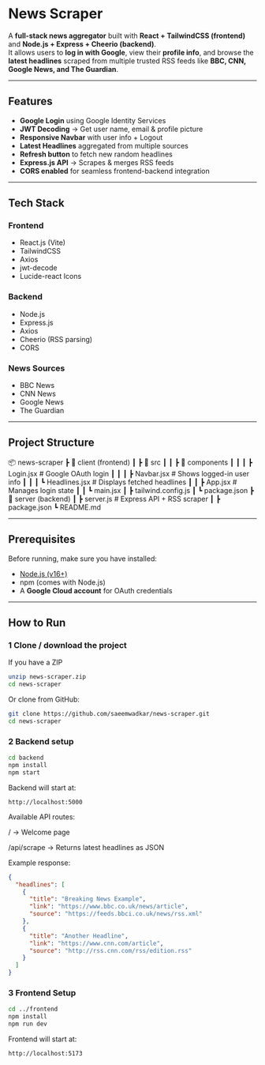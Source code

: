 #  News Scraper  

A **full-stack news aggregator** built with **React + TailwindCSS (frontend)** and **Node.js + Express + Cheerio (backend)**.  
It allows users to **log in with Google**, view their **profile info**, and browse the **latest headlines** scraped from multiple trusted RSS feeds like **BBC, CNN, Google News, and The Guardian**.  

---

## Features  

- **Google Login** using Google Identity Services  
- **JWT Decoding** → Get user name, email & profile picture  
- **Responsive Navbar** with user info + Logout  
- **Latest Headlines** aggregated from multiple sources  
- **Refresh button** to fetch new random headlines  
- **Express.js API** → Scrapes & merges RSS feeds  
- **CORS enabled** for seamless frontend-backend integration  

---

##  Tech Stack  

### **Frontend**  
- React.js (Vite)  
- TailwindCSS  
- Axios  
- jwt-decode  
- Lucide-react Icons  

### **Backend**  
- Node.js  
- Express.js  
- Axios  
- Cheerio (RSS parsing)  
- CORS  

### **News Sources**  
- BBC News  
- CNN News  
- Google News  
- The Guardian  

---

## Project Structure  
📦 news-scraper
┣ 📂 client (frontend)
┃ ┣ 📂 src
┃ ┃ ┣ 📂 components
┃ ┃ ┃ ┣ Login.jsx # Google OAuth login
┃ ┃ ┃ ┣ Navbar.jsx # Shows logged-in user info
┃ ┃ ┃ ┗ Headlines.jsx # Displays fetched headlines
┃ ┃ ┣ App.jsx # Manages login state
┃ ┃ ┗ main.jsx
┃ ┣ tailwind.config.js
┃ ┗ package.json
┣ 📂 server (backend)
┃ ┣ server.js # Express API + RSS scraper
┃ ┣ package.json
┗ README.md


---

##  Prerequisites  

Before running, make sure you have installed:  

- [Node.js (v16+)](https://nodejs.org/)  
- npm (comes with Node.js)  
- A **Google Cloud account** for OAuth credentials  

---

##  How to Run

### 1️ Clone / download the project
If you have a ZIP
```bash
unzip news-scraper.zip
cd news-scraper
```

Or clone from GitHub:
```bash
git clone https://github.com/saeemwadkar/news-scraper.git
cd news-scraper
```

### 2 Backend setup
```bash
cd backend
npm install
npm start
```
Backend will start at:
```arduino
http://localhost:5000
```
Available API routes:

/ → Welcome page

/api/scrape → Returns latest headlines as JSON

Example response:

```json
{
  "headlines": [
    {
      "title": "Breaking News Example",
      "link": "https://www.bbc.co.uk/news/article",
      "source": "https://feeds.bbci.co.uk/news/rss.xml"
    },
    {
      "title": "Another Headline",
      "link": "https://www.cnn.com/article",
      "source": "http://rss.cnn.com/rss/edition.rss"
    }
  ]
}
```

### 3 Frontend Setup

```bash
cd ../frontend
npm install
npm run dev
```
Frontend will start at:
```arduino
http://localhost:5173
```
